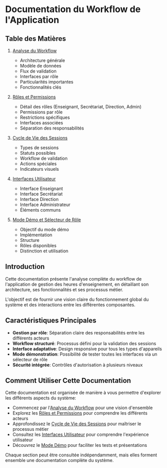 # Documentation du Workflow de l'Application

## Table des Matières

1. [Analyse du Workflow](workflow_analysis.md)
   - Architecture générale
   - Modèle de données
   - Flux de validation
   - Interfaces par rôle
   - Particularités importantes
   - Fonctionnalités clés

2. [Rôles et Permissions](roles_permissions.md)
   - Détail des rôles (Enseignant, Secrétariat, Direction, Admin)
   - Permissions par rôle
   - Restrictions spécifiques
   - Interfaces associées
   - Séparation des responsabilités

3. [Cycle de Vie des Sessions](session_lifecycle.md)
   - Types de sessions
   - Statuts possibles
   - Workflow de validation
   - Actions spéciales
   - Indicateurs visuels

4. [Interfaces Utilisateur](interfaces_utilisateur.md)
   - Interface Enseignant
   - Interface Secrétariat
   - Interface Direction
   - Interface Administrateur
   - Éléments communs

5. [Mode Démo et Sélecteur de Rôle](mode_demo.md)
   - Objectif du mode démo
   - Implémentation
   - Structure
   - Rôles disponibles
   - Distinction et utilisation

## Introduction

Cette documentation présente l'analyse complète du workflow de l'application de gestion des heures d'enseignement, en détaillant son architecture, ses fonctionnalités et ses processus métier.

L'objectif est de fournir une vision claire du fonctionnement global du système et des interactions entre les différentes composantes.

## Caractéristiques Principales

- **Gestion par rôle**: Séparation claire des responsabilités entre les différents acteurs
- **Workflow structuré**: Processus défini pour la validation des sessions
- **Interface adaptative**: Design responsive pour tous les types d'appareils
- **Mode démonstration**: Possibilité de tester toutes les interfaces via un sélecteur de rôle
- **Sécurité intégrée**: Contrôles d'autorisation à plusieurs niveaux

## Comment Utiliser Cette Documentation

Cette documentation est organisée de manière à vous permettre d'explorer les différents aspects du système:

- Commencez par l'[Analyse du Workflow](workflow_analysis.md) pour une vision d'ensemble
- Explorez les [Rôles et Permissions](roles_permissions.md) pour comprendre les différents acteurs
- Approfondissez le [Cycle de Vie des Sessions](session_lifecycle.md) pour maîtriser le processus métier
- Consultez les [Interfaces Utilisateur](interfaces_utilisateur.md) pour comprendre l'expérience utilisateur
- Découvrez le [Mode Démo](mode_demo.md) pour faciliter les tests et présentations

Chaque section peut être consultée indépendamment, mais elles forment ensemble une documentation complète du système.